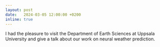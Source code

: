 ```yaml
---
layout: post
date:   2024-03-05 12:00:00 +0200
inline: true
---
```

I had the pleasure to visit the Department of Earth Sciences at Uppsala University and give a talk about our work on neural weather prediction.
